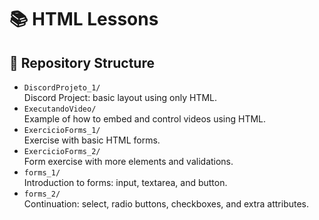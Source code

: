 # 📚 HTML Lessons

## 📁 Repository Structure

- `DiscordProjeto_1/`  
  Discord Project: basic layout using only HTML.  
- `ExecutandoVideo/`  
  Example of how to embed and control videos using HTML.  
- `ExercicioForms_1/`  
  Exercise with basic HTML forms.  
- `ExercicioForms_2/`  
  Form exercise with more elements and validations.  
- `forms_1/`  
  Introduction to forms: input, textarea, and button.  
- `forms_2/`  
  Continuation: select, radio buttons, checkboxes, and extra attributes.
